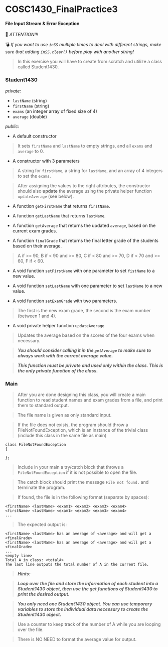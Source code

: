 # COSC1430_FinalPractice3


#### File Input Stream &amp; Error Exception

:pill: *ATTENTION!!!* 

:bomb: *If you want to use `inSS` multiple times to deal with different strings, make sure that adding `inSS.clear()` before play with another string!*

> In this exercise you will have to create from scratch and utilize a class called Student1430. 

### Student1430

*private:*

- `lastName` (string)
- `firstName` (string)
- `exams` (an integer array of fixed size of 4)
- `average` (double)

*public:*

- A default constructor

> It sets `firstName` and `lastName` to empty strings, and all `exams` and `average` to 0.

- A constructor with 3 parameters

> A string for `firstName`, a string for `lastName`, and an array of 4 integers to set the `exams`. 

> After assigning the values to the right attributes, the constructor should also **update** the average using the private helper function `updateAverage` (see below).

- A function `getFirstName` that returns `firstName`.

- A function `getLastName` that returns `lastName`.

- A function `getAverage` that returns the updated `average`, based on the current exam grades.

- A function `finalGrade` that returns the final letter grade of the students based on their average.

> A if >= 90, B if < 90 and >= 80, C if < 80 and >= 70, D if < 70 and >= 60, F if < 60.

- A void function `setFirstName` with one parameter to set `fistName` to a new value.

- A void function `setLastName` with one parameter to set `lastName` to a new value.

- A void function `setExamGrade` with two parameters.

> The first is the new exam grade, the second is the exam number (between 1 and 4).

- A void private helper function `updateAverage`

> Updates the average based on the scores of the four exams when necessary. 

> ***You should consider calling it in the `getAverage` to make sure to always work with the correct average value.***

> ***This function must be private and used only within the class. This is the only private function of the class.***

### Main

> After you are done designing this class, you will create a main function to read student names and exam grades from a file, and print them to standard output. 

> The file name is given as only standard input. 

> If the file does not exists, the program should throw a FileNotFoundException, which is an instance of the trivial class (include this class in the same file as main)

```
class FileNotFoundException
{

};
```

> Include in your main a try/catch block that throws a `FileNotFoundException` if it is not possible to open the file.

> The catch block should print the message `File not found.` and terminate the program.

> If found, the file is in the following format (separate by spaces):
```
<firstName> <lastName> <exam1> <exam2> <exam3> <exam4>
<firstName> <lastName> <exam1> <exam2> <exam3> <exam4>
...
```
> The expected output is:
```
<firstName> <lastName> has an average of <average> and will get a <finalGrade>
<firstName> <lastName> has an average of <average> and will get a <finalGrade>
...
<empty line>
Total A in class: <totalA>
The last line outputs the total number of A in the current file.
```
> ***Hints:***

> ***Loop over the file and store the information of each student into a Student1430 object, then use the get functions of Student1430 to print the desired output.***

> ***You only need one Student1430 object. You can use temporary variables to store the individual data necessary to create the Student1430 object.***

> Use a counter to keep track of the number of A while you are looping over the file.

> There is NO NEED to format the average value for output.
